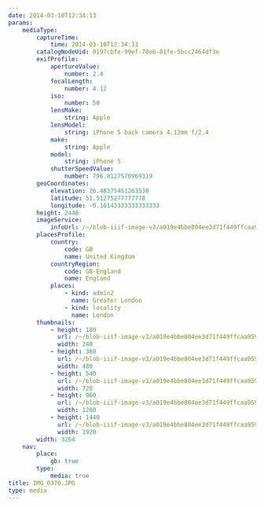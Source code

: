```yaml
---
date: 2014-03-10T12:34:13
params:
    mediaType:
        captureTime:
            time: 2014-03-10T12:34:13
        catalogNodeUid: 0197cbfe-99ef-78eb-81fe-5bcc2464df3e
        exifProfile:
            apertureValue:
                number: 2.4
            focalLength:
                number: 4.12
            iso:
                number: 50
            lensMake:
                string: Apple
            lensModel:
                string: iPhone 5 back camera 4.12mm f/2.4
            make:
                string: Apple
            model:
                string: iPhone 5
            shutterSpeedValue:
                number: 796.8127570969319
        geoCoordinates:
            elevation: 26.48375451263538
            latitude: 51.51275277777778
            longitude: -0.10143333333333333
        height: 2448
        imageService:
            infoUrl: /~/blob-iiif-image-v3/a019e4bbe804ee3d71f449ffcaa959b3422844d489a3948e378b36afb07d34f1/info.json
        placesProfile:
            country:
                code: GB
                name: United Kingdom
            countryRegion:
                code: GB-England
                name: England
            places:
                - kind: admin2
                  name: Greater London
                - kind: locality
                  name: London
        thumbnails:
            - height: 180
              url: /~/blob-iiif-image-v3/a019e4bbe804ee3d71f449ffcaa959b3422844d489a3948e378b36afb07d34f1/full/240%2C180/0/default.jpg
              width: 240
            - height: 360
              url: /~/blob-iiif-image-v3/a019e4bbe804ee3d71f449ffcaa959b3422844d489a3948e378b36afb07d34f1/full/480%2C360/0/default.jpg
              width: 480
            - height: 540
              url: /~/blob-iiif-image-v3/a019e4bbe804ee3d71f449ffcaa959b3422844d489a3948e378b36afb07d34f1/full/720%2C540/0/default.jpg
              width: 720
            - height: 960
              url: /~/blob-iiif-image-v3/a019e4bbe804ee3d71f449ffcaa959b3422844d489a3948e378b36afb07d34f1/full/1280%2C960/0/default.jpg
              width: 1280
            - height: 1440
              url: /~/blob-iiif-image-v3/a019e4bbe804ee3d71f449ffcaa959b3422844d489a3948e378b36afb07d34f1/full/1920%2C1440/0/default.jpg
              width: 1920
        width: 3264
    nav:
        place:
            gb: true
        type:
            media: true
title: IMG_0370.JPG
type: media
---
```

